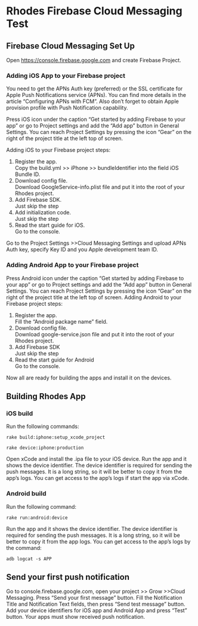 # Rhodes Firebase Cloud Messaging Test

## Firebase Cloud Messaging Set Up
Open https://console.firebase.google.com and create Firebase Project.

### Adding iOS App to your Firebase project

You need to get the APNs Auth key (preferred) or the SSL certificate for Apple Push Notifications service (APNs). You can find more details in the article “Configuring APNs with FCM”. Also don’t forget to obtain Apple provision profile with Push Notification capability.

Press iOS icon under the caption “Get started by adding Firebase to your app” or go to Project settings and add the “Add app” button  in General Settings. You can reach Project Settings by pressing the icon “Gear” on the right of the project title at the left top of screen. 

Adding iOS to your Firebase project steps:
  1. Register the app. <br/> Copy the build.yml >> iPhone >> bundleIdentifier into  the field iOS Bundle ID.
  2. Download config file. <br/> Download GoogleService-info.plist file and put it into the root of your Rhodes project.
  3. Add Firebase SDK. <br/> Just skip the step
  4. Add initialization code. <br/> Just skip the step
  5. Read the start guide for iOS. <br/> Go to the console.

Go to the Project Settings >>Cloud Messaging Settings and upload APNs Auth key, specify Key ID and you Apple development team ID.

### Adding Android App to your Firebase project
Press Android icon under the caption “Get started by adding Firebase to your app” or go to Project settings and add the “Add app” button  in General Settings. You can reach Project Settings by pressing the icon “Gear” on the right of the project title at the left top of screen. 
Adding Android to your Firebase project steps:

  1. Register the app. <br/> Fill the “Android package name” field.
  2. Download config file. <br/>  Download google-service.json file and put it into the root of your Rhodes project.
  3. Add Firebase SDK <br/> Just skip the step
  4. Read the start guide for Android <br/> Go to the console.


Now all are ready for building the apps and install it on the devices.

## Building Rhodes App

### iOS build
Run the following commands:

`rake build:iphone:setup_xcode_project`

`rake device:iphone:production`

Open xCode and install the .ipa file to your iOS device. Run the app and it shows the device identifier. The device identifier is required for sending the push messages. It is a long string, so it will be better to copy it from the app’s logs. You can get access to the app’s logs if start the app via xCode.

### Android build
Run the following command:

`rake run:android:device`

Run the app and it shows the device identifier. The device identifier is required for sending the push messages. It is a long string, so it will be better to copy it from the app logs. You can get access to the app’s logs by the command:

`adb logcat -s APP`


## Send your first push notification

Go to console.firebase.google.com, open your project >> Grow >>Cloud Messaging.
Press “Send your first message” button. Fill the Notification Title and Notification Text fields, then press “Send test message” button. Add your device identifiers for iOS app and Android App and press “Test” button. Your apps must show received push notification.
